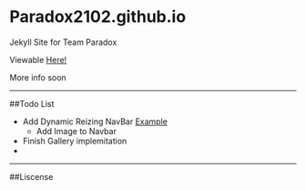 # Paradox2102.github.io
Jekyll Site for Team Paradox

Viewable [Here!](http://sdarobotics.org)

More info soon


---

##Todo List

-   Add Dynamic Reizing NavBar [Example](http://www.bootply.com/109943)
    - Add Image to Navbar
-   Finish Gallery implemitation
-   

--- 

##Liscense
